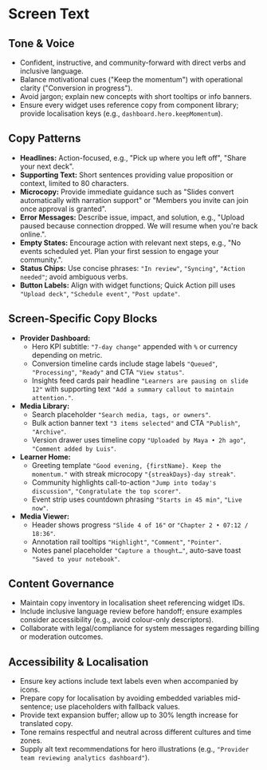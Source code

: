 # Screen Text

## Tone & Voice
- Confident, instructive, and community-forward with direct verbs and inclusive language.
- Balance motivational cues ("Keep the momentum") with operational clarity ("Conversion in progress").
- Avoid jargon; explain new concepts with short tooltips or info banners.
- Ensure every widget uses reference copy from component library; provide localisation keys (e.g., `dashboard.hero.keepMomentum`).

## Copy Patterns
- **Headlines:** Action-focused, e.g., "Pick up where you left off", "Share your next deck".
- **Supporting Text:** Short sentences providing value proposition or context, limited to 80 characters.
- **Microcopy:** Provide immediate guidance such as "Slides convert automatically with narration support" or "Members you invite can join once approval is granted".
- **Error Messages:** Describe issue, impact, and solution, e.g., "Upload paused because connection dropped. We will resume when you're back online.".
- **Empty States:** Encourage action with relevant next steps, e.g., "No events scheduled yet. Plan your first session to engage your community.".
- **Status Chips:** Use concise phrases: `"In review"`, `"Syncing"`, `"Action needed"`; avoid ambiguous verbs.
- **Button Labels:** Align with widget functions; Quick Action pill uses `"Upload deck"`, `"Schedule event"`, `"Post update"`.

## Screen-Specific Copy Blocks
- **Provider Dashboard:**
  - Hero KPI subtitle: `"7-day change"` appended with `%` or currency depending on metric.
  - Conversion timeline cards include stage labels `"Queued"`, `"Processing"`, `"Ready"` and CTA `"View status"`.
  - Insights feed cards pair headline `"Learners are pausing on slide 12"` with supporting text `"Add a summary callout to maintain attention."`.
- **Media Library:**
  - Search placeholder `"Search media, tags, or owners"`.
  - Bulk action banner text `"3 items selected"` and CTA `"Publish"`, `"Archive"`.
  - Version drawer uses timeline copy `"Uploaded by Maya • 2h ago"`, `"Comment added by Luis"`.
- **Learner Home:**
  - Greeting template `"Good evening, {firstName}. Keep the momentum."` with streak microcopy `"{streakDays}-day streak"`.
  - Community highlights call-to-action `"Jump into today's discussion"`, `"Congratulate the top scorer"`.
  - Event strip uses countdown phrasing `"Starts in 45 min"`, `"Live now"`.
- **Media Viewer:**
  - Header shows progress `"Slide 4 of 16"` or `"Chapter 2 • 07:12 / 18:36"`.
  - Annotation rail tooltips `"Highlight"`, `"Comment"`, `"Pointer"`.
  - Notes panel placeholder `"Capture a thought…"`, auto-save toast `"Saved to your notebook"`.

## Content Governance
- Maintain copy inventory in localisation sheet referencing widget IDs.
- Include inclusive language review before handoff; ensure examples consider accessibility (e.g., avoid colour-only descriptors).
- Collaborate with legal/compliance for system messages regarding billing or moderation outcomes.

## Accessibility & Localisation
- Ensure key actions include text labels even when accompanied by icons.
- Prepare copy for localisation by avoiding embedded variables mid-sentence; use placeholders with fallback values.
- Provide text expansion buffer; allow up to 30% length increase for translated copy.
- Tone remains respectful and neutral across different cultures and time zones.
- Supply alt text recommendations for hero illustrations (e.g., `"Provider team reviewing analytics dashboard"`).
